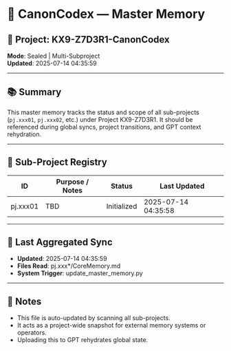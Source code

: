 # 🧠 CanonCodex — Master Memory

## 📂 Project: KX9-Z7D3R1-CanonCodex
**Mode**: Sealed | Multi-Subproject  
**Updated**: 2025-07-14 04:35:59

---

## 📚 Summary
This master memory tracks the status and scope of all sub-projects (`pj.xxx01`, `pj.xxx02`, etc.) under Project KX9-Z7D3R1. It should be referenced during global syncs, project transitions, and GPT context rehydration.

---

## 🧩 Sub-Project Registry

| ID        | Purpose / Notes          | Status     | Last Updated        |
|-----------|--------------------------|------------|---------------------|
| pj.xxx01 | TBD | Initialized | 2025-07-14 04:35:58 |

---

## 🔁 Last Aggregated Sync

- **Updated**: 2025-07-14 04:35:59
- **Files Read**: pj.xxx*/CoreMemory.md
- **System Trigger**: update_master_memory.py

---

## 🧠 Notes

- This file is auto-updated by scanning all sub-projects.
- It acts as a project-wide snapshot for external memory systems or operators.
- Uploading this to GPT rehydrates global state.
